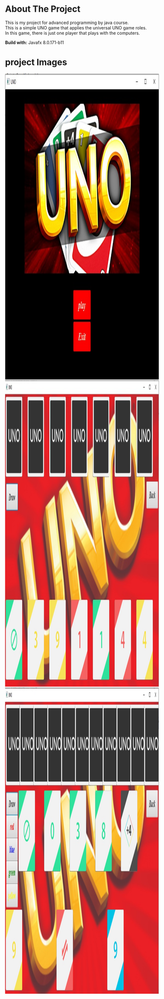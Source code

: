 # About The Project
This is my project for advanced programming by java course. <br> 
This is a simple UNO game that applies the universal UNO game roles.<br> In this game, there is just one player that plays with the computers.
<br>

**Build with:**
Javafx 8.0.171-b11

# project Images
<img src="images/UNO1.jpeg" width="1000px" height="1000px"><br>
<img src="images/UNO2.jpeg" width="1000px" height="1000px"><br>
<img src="images/UNO3.jpeg" width="1000px" height="1000px">
